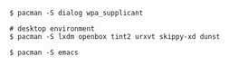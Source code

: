 
``` shell
$ pacman -S dialog wpa_supplicant
```

``` shell
# desktop environment
$ pacman -S lxdm openbox tint2 urxvt skippy-xd dunst

$ pacman -S emacs 
```
